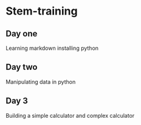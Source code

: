 # Stem-training
## Day one
Learning markdown installing python
## Day two
Manipulating data in python
## Day 3
Building a simple calculator and complex calculator
